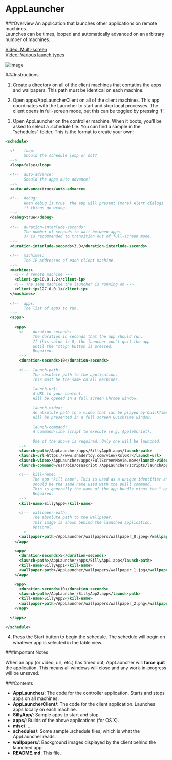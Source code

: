 AppLauncher
===========

###Overview
An application that launches other applications on remote machines.  
Launches can be times, looped and automatically advanced on an arbitrary number of machines.

[Video: Multi-screen](http://www.youtube.com/watch?v=Z4A6BD6035w)  
[Video: Various launch types](http://youtu.be/hgu0jd0R4i0)

![image](https://raw.github.com/wdlindmeier/AppLauncher/master/misc/launcher_screenshot.png)

###Instructions
1) Create a directory on all of the client machines that contatins the apps and wallpapers. This path must be identical on each machine.  

2) Open apps/AppLauncherClient on all of the client machines. This app coordinates with the Launcher to start and stop local processes. The client opens in full-screen mode, but this can be toggled by pressing 'f'.  

3) Open AppLauncher on the controller machine. When it boots, you'll be asked to select a .schedule file. You can find a sample in the "schedules" folder. This is the format to create your own:  

```xml
<schedule>
  
  <!-- 	loop:
  		Should the schedule loop or not? 
  -->
  <loop>false</loop>
  
  <!-- 	auto-advance:
  	   	Should the apps auto advance? 
  -->
  <auto-advance>true</auto-advance>
  
  <!-- 	debug:
		When debug is true, the app will present (more) Alert dialogs 
  	   	if things go wrong. 
  -->  
  <debug>true</debug>
  
  <!-- 	duration-interlude-seconds:
  		The number of seconds to wait between apps. 
  		3+ is recommended to transition out of full-screen mode. 
  -->
  <duration-interlude-seconds>3.0</duration-interlude-seconds>
  
  <!-- 	machines:
  		The IP Addresses of each client machine. 
  -->
  <machines>
  	<!-- A remote machine -->
    <client-ip>10.0.1.2</client-ip>
    <!-- The same machine the launcher is running on -->
    <client-ip>127.0.0.1</client-ip>
  </machines>
  
  <!-- 	apps:
  		The list of apps to run. 
  -->
  <apps>
  
    <app>
      <!-- 	duration-seconds:
      		The duration in seconds that the app should run. 
      		If this value is 0, the launcher won't quit the app
			until the "stop" button is pressed.
      		Required.
      -->
      <duration-seconds>10</duration-seconds>
            
      <!-- 	launch-path:
      		The absolute path to the application.  
      		This must be the same on all machines. 
          
          	launch-url:
          	A URL to your content. 
          	Will be opened in a full screen Chrome window.

          	launch-video:
          	An absolute path to a video that can be played by QuickTime.
          	Will be presented in a full screen QuickTime window.
          
          	launch-command:
          	A command-line script to execute (e.g. AppleScript).
          
      		One of the above is required. Only one will be launched.
      -->
      <launch-path>/AppLauncher/apps/SillyApp0.app</launch-path>
      <launch-url>https://www.shadertoy.com/view/XslGRr</launch-url>
      <launch-video>/AppLauncher/apps/FullScreenMovie.mov</launch-video>
      <launch-command>/usr/bin/osascript /AppLauncher/scripts/launchApp.scpt</launch-command>
      
      <!-- 	kill-name:
      		The app "kill name". This is used as a unique identifier and 
      		should be the same name used with the pkill command. 
      		This is generally the name of the app bundle minus the ".app". 
      		Required.
      -->
      <kill-name>SillyApp0</kill-name>
      
      <!-- 	wallpaper-path:
      		The absolute path to the wallpaper. 
      	   	This image is shown behind the launched application. 
      		Optional. 
      -->
      <wallpaper-path>/AppLauncher/wallpapers/wallpaper_0.jpeg</wallpaper-path>
    </app>
    
    <app>
      <duration-seconds>5</duration-seconds>
      <launch-path>/AppLauncher/apps/SillyApp1.app</launch-path>
      <kill-name>SillyApp1</kill-name>
      <wallpaper-path>/AppLauncher/wallpapers/wallpaper_1.jpg</wallpaper-path>
    </app>
    
    <app>
      <duration-seconds>10</duration-seconds>
      <launch-path>/AppLauncher/SillyApp2.app</launch-path>
      <kill-name>SillyApp2</kill-name>
      <wallpaper-path>/AppLauncher/wallpapers/wallpaper_2.png</wallpaper-path>
    </app>
    
  </apps>
  
</schedule>
```
4) Press the Start button to begin the schedule. The schedule will begin on whatever app is selected in the table view.

###Important Notes

When an app (or video, url, etc.) has timed out, AppLauncher will **force quit** the application. This means all windows will close and any work-in-progress will be unsaved. 

###Contents

* **AppLauncher/**: The code for the controller application. Starts and stops apps on all machines.
* **AppLauncherClient/**: The code for the client application. Launches apps locally on each machine. 
* **SillyApp/**: Sample apps to start and stop.
* **apps/**: Builds of the above applications (for OS X).
* **misc/**: ...
* **schedules/**: Some sample .schedule files, which is what the AppLauncher reads.
* **wallpapers/**: Background images displayed by the client behind the launched app.
* **README.md**: This file.

